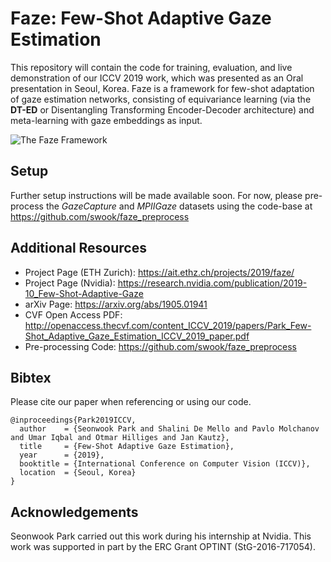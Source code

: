 # Faze: Few-Shot Adaptive Gaze Estimation

This repository will contain the code for training, evaluation, and live demonstration of our ICCV 2019 work, which was presented as an Oral presentation in Seoul, Korea. Faze is a framework for few-shot adaptation of gaze estimation networks, consisting of equivariance learning (via the **DT-ED** or Disentangling Transforming Encoder-Decoder architecture) and meta-learning with gaze embeddings as input.

![The Faze Framework](https://ait.ethz.ch/projects/2019/faze/banner.jpg)

## Setup
Further setup instructions will be made available soon. For now, please pre-process the *GazeCapture* and *MPIIGaze* datasets using the code-base at https://github.com/swook/faze_preprocess

## Additional Resources
* Project Page (ETH Zurich): https://ait.ethz.ch/projects/2019/faze/
* Project Page (Nvidia): https://research.nvidia.com/publication/2019-10_Few-Shot-Adaptive-Gaze
* arXiv Page: https://arxiv.org/abs/1905.01941
* CVF Open Access PDF: http://openaccess.thecvf.com/content_ICCV_2019/papers/Park_Few-Shot_Adaptive_Gaze_Estimation_ICCV_2019_paper.pdf
* Pre-processing Code: https://github.com/swook/faze_preprocess

## Bibtex
Please cite our paper when referencing or using our code.

    @inproceedings{Park2019ICCV,
      author    = {Seonwook Park and Shalini De Mello and Pavlo Molchanov and Umar Iqbal and Otmar Hilliges and Jan Kautz},
      title     = {Few-Shot Adaptive Gaze Estimation},
      year      = {2019},
      booktitle = {International Conference on Computer Vision (ICCV)},
      location  = {Seoul, Korea}
    }

## Acknowledgements

Seonwook Park carried out this work during his internship at Nvidia. This work was supported in part by the ERC Grant OPTINT (StG-2016-717054).
